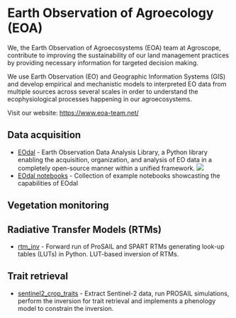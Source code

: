 # Earth Observation of Agroecology (EOA)

We, the Earth Observation of Agroecosystems (EOA) team at Agroscope, contribute to improving the sustainability of our land management practices by providing necessary information for targeted decision making.

We use Earth Observation (EO) and Geographic Information Systems (GIS) and develop empirical and mechanistic models to interpreted EO data from multiple sources across several scales in order to understand the ecophysiological processes happening in our agroecosystems.

Visit our website: https://www.eoa-team.net/

## Data acquisition

- [EOdal](https://github.com/EOA-team/eodal) -  Earth Observation Data Analysis Library, a Python library enabling the acquisition, organization, and analysis of EO data in a completely open-source manner within a unified framework. ![](https://pypi.org/project/eodal/)
- [EOdal notebooks](https://github.com/EOA-team/eodal_notebooks) - Collection of example notebooks showcasting the capabilities of EOdal
  
## Vegetation monitoring

## Radiative Transfer Models (RTMs)

- [rtm_inv](https://github.com/EOA-team/rtm_inv) -  Forward run of ProSAIL and SPART RTMs generating look-up tables (LUTs) in Python. LUT-based inversion of RTMs.

## Trait retrieval

- [sentinel2_crop_traits](https://github.com/EOA-team/sentinel2_crop_traits) - Extract Sentinel-2 data, run PROSAIL simulations, perform the inversion for trait retrieval and implements a phenology model to constrain the inversion. 


